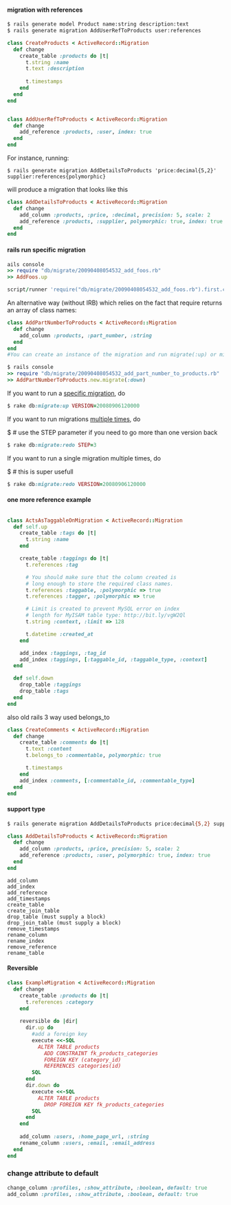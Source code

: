 #### migration with references


```bash
$ rails generate model Product name:string description:text
$ rails generate migration AddUserRefToProducts user:references
```

```ruby
class CreateProducts < ActiveRecord::Migration
  def change
    create_table :products do |t|
      t.string :name
      t.text :description
 
      t.timestamps
    end
  end
end


class AddUserRefToProducts < ActiveRecord::Migration
  def change
    add_reference :products, :user, index: true
  end
end


```


For instance, running:

```
$ rails generate migration AddDetailsToProducts 'price:decimal{5,2}' supplier:references{polymorphic}
```

will produce a migration that looks like this

```ruby
class AddDetailsToProducts < ActiveRecord::Migration
  def change
    add_column :products, :price, :decimal, precision: 5, scale: 2
    add_reference :products, :supplier, polymorphic: true, index: true
  end
end
```


#### rails run specific migration

```ruby
ails console
>> require "db/migrate/20090408054532_add_foos.rb"
>> AddFoos.up

script/runner 'require("db/migrate/20090408054532_add_foos.rb").first.constantize.up'
```

An alternative way (without IRB) which relies on the fact that require returns an array of class names:


```ruby
class AddPartNumberToProducts < ActiveRecord::Migration
  def change
    add_column :products, :part_number, :string
  end
end
#You can create an instance of the migration and run migrate(:up) or migrate(:down) on an instance, like this:

$ rails console
>> require "db/migrate/20090408054532_add_part_number_to_products.rb"
>> AddPartNumberToProducts.new.migrate(:down)
```


If you want to run a [specific migration](http://guides.rubyonrails.org/migrations.html#running-specific-migrations), do

```ruby
$ rake db:migrate:up VERSION=20080906120000
```

If you want to run migrations [multiple times](http://guides.rubyonrails.org/migrations.html#rolling-back), do


$ # use the STEP parameter if you need to go more than one version back
```ruby
$ rake db:migrate:redo STEP=3
```
If you want to run a single migration multiple times, do

$ # this is super usefull
```ruby
$ rake db:migrate:redo VERSION=20080906120000
```

#### one more reference example

```ruby

class ActsAsTaggableOnMigration < ActiveRecord::Migration
  def self.up
    create_table :tags do |t|
      t.string :name
    end

    create_table :taggings do |t|
      t.references :tag

      # You should make sure that the column created is
      # long enough to store the required class names.
      t.references :taggable, :polymorphic => true
      t.references :tagger, :polymorphic => true

      # Limit is created to prevent MySQL error on index
      # length for MyISAM table type: http://bit.ly/vgW2Ql
      t.string :context, :limit => 128

      t.datetime :created_at
    end

    add_index :taggings, :tag_id
    add_index :taggings, [:taggable_id, :taggable_type, :context]
  end

  def self.down
    drop_table :taggings
    drop_table :tags
  end
end
```

also old rails 3 way used belongs_to

```ruby
class CreateComments < ActiveRecord::Migration
  def change
    create_table :comments do |t|
      t.text :content
      t.belongs_to :commentable, polymorphic: true

      t.timestamps
    end
    add_index :comments, [:commentable_id, :commentable_type]
  end
end
```


#### support type

```bash
$ rails generate migration AddDetailsToProducts price:decimal{5,2} supplier:references{polymorphic}
```

```ruby
class AddDetailsToProducts < ActiveRecord::Migration
  def change
    add_column :products, :price, precision: 5, scale: 2
    add_reference :products, :user, polymorphic: true, index: true
  end
end
```


```
add_column
add_index
add_reference
add_timestamps
create_table
create_join_table
drop_table (must supply a block)
drop_join_table (must supply a block)
remove_timestamps
rename_column
rename_index
remove_reference
rename_table
```

#### Reversible

```ruby
class ExampleMigration < ActiveRecord::Migration
  def change
    create_table :products do |t|
      t.references :category
    end
 
    reversible do |dir|
      dir.up do
        #add a foreign key
        execute <<-SQL
          ALTER TABLE products
            ADD CONSTRAINT fk_products_categories
            FOREIGN KEY (category_id)
            REFERENCES categories(id)
        SQL
      end
      dir.down do
        execute <<-SQL
          ALTER TABLE products
            DROP FOREIGN KEY fk_products_categories
        SQL
      end
    end
 
    add_column :users, :home_page_url, :string
    rename_column :users, :email, :email_address
  end
end
```


### change attribute to default 

```ruby
change_column :profiles, :show_attribute, :boolean, default: true
add_column :profiles, :show_attribute, :boolean, default: true
```
  



